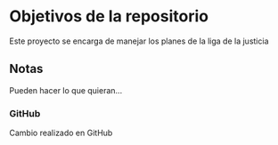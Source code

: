 # Objetivos de la repositorio

Este proyecto se encarga de manejar los planes de la liga de la justicia


## Notas
Pueden hacer lo que quieran...

### GitHub
Cambio realizado en GitHub
